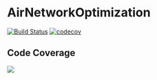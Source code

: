 # AirNetworkOptimization

[![Build Status](https://travis-ci.org/ValManP/AirNetworkOptimization.svg?branch=master)](https://travis-ci.org/ValManP/AirNetworkOptimization)
[![codecov](https://codecov.io/gh/ValManP/AirNetworkOptimization/branch/master/graph/badge.svg)](https://codecov.io/gh/ValManP/AirNetworkOptimization)

## Code Coverage

![](https://codecov.io/gh/ValManP/AirNetworkOptimization/branch/master/graphs/sunburst.svg)
